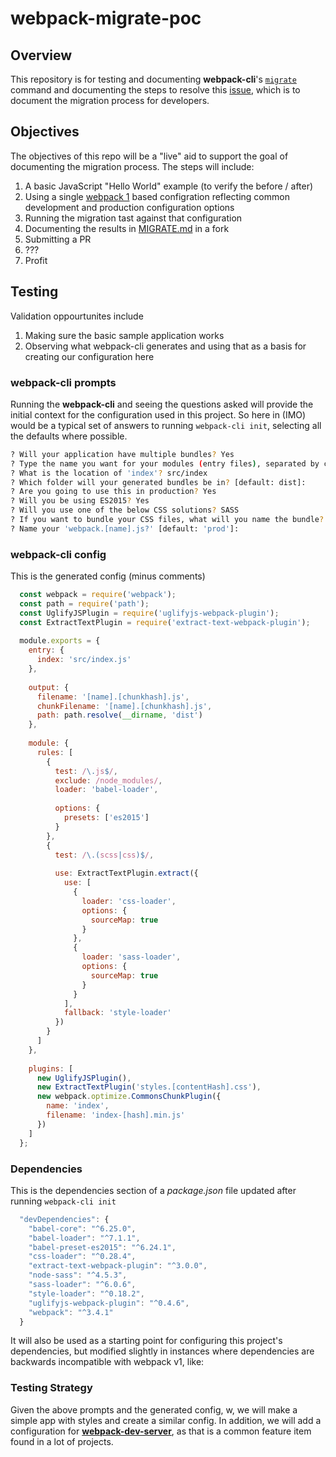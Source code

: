 # webpack-migrate-poc

## Overview
This repository is for testing and documenting **webpack-cli**'s [`migrate`](https://github.com/webpack/webpack-cli#migration-from-webpack-v1-to-v2) 
command and documenting the steps to resolve this [issue](https://github.com/webpack/webpack-cli/issues/166), which is to document the migration process for developers.

## Objectives
The objectives of this repo will be a "live" aid to support the goal of documenting the migration process.  The steps will include:

1.  A basic JavaScript "Hello World" example (to verify the before / after)
1.  Using a single [webpack 1](http://webpack.github.io/docs/) based configration reflecting common development and production configuration options
1.  Running the migration tast against that configuration
1.  Documenting the results in [MIGRATE.md](https://github.com/webpack/webpack-cli/blob/master/MIGRATE.md) in a fork
1.  Submitting a PR
1.  ???
1.  Profit

## Testing
Validation oppourtunites include
1.  Making sure the basic sample application works
1.  Observing what webpack-cli generates and using that as a basis for creating our configuration here

### webpack-cli prompts
Running the **webpack-cli** and seeing the questions asked will provide the initial context for the configuration used in 
this project.  So here in (IMO) would be a typical set of answers to running `webpack-cli init`, selecting all the defaults
where possible.

```bash
? Will your application have multiple bundles? Yes
? Type the name you want for your modules (entry files), separated by comma index
? What is the location of 'index'? src/index
? Which folder will your generated bundles be in? [default: dist]:
? Are you going to use this in production? Yes
? Will you be using ES2015? Yes
? Will you use one of the below CSS solutions? SASS
? If you want to bundle your CSS files, what will you name the bundle? (press enter to skip) styles
? Name your 'webpack.[name].js?' [default: 'prod']:
```

### webpack-cli config
This is the generated config (minus comments)

```javascript
  const webpack = require('webpack');
  const path = require('path');
  const UglifyJSPlugin = require('uglifyjs-webpack-plugin');
  const ExtractTextPlugin = require('extract-text-webpack-plugin');
  
  module.exports = {
    entry: {
      index: 'src/index.js'
    },
  
    output: {
      filename: '[name].[chunkhash].js',
      chunkFilename: '[name].[chunkhash].js',
      path: path.resolve(__dirname, 'dist')
    },
  
    module: {
      rules: [
        {
          test: /\.js$/,
          exclude: /node_modules/,
          loader: 'babel-loader',
  
          options: {
            presets: ['es2015']
          }
        },
        {
          test: /\.(scss|css)$/,
  
          use: ExtractTextPlugin.extract({
            use: [
              {
                loader: 'css-loader',
                options: {
                  sourceMap: true
                }
              },
              {
                loader: 'sass-loader',
                options: {
                  sourceMap: true
                }
              }
            ],
            fallback: 'style-loader'
          })
        }
      ]
    },
  
    plugins: [
      new UglifyJSPlugin(),
      new ExtractTextPlugin('styles.[contentHash].css'),
      new webpack.optimize.CommonsChunkPlugin({
        name: 'index',
        filename: 'index-[hash].min.js'
      })
    ]
  };
```

### Dependencies
This is the dependencies section of a _package.json_ file updated after running `webpack-cli init` 

```javascript
  "devDependencies": {
    "babel-core": "^6.25.0",
    "babel-loader": "^7.1.1",
    "babel-preset-es2015": "^6.24.1",
    "css-loader": "^0.28.4",
    "extract-text-webpack-plugin": "^3.0.0",
    "node-sass": "^4.5.3",
    "sass-loader": "^6.0.6",
    "style-loader": "^0.18.2",
    "uglifyjs-webpack-plugin": "^0.4.6",
    "webpack": "^3.4.1"
  }
```

It will also be used as a starting point for configuring this project's dependencies, but modified slightly in instances 
where dependencies are backwards incompatible with webpack v1, like:

### Testing Strategy
Given the above prompts and the generated config, w, we will make a simple app with styles and create a similar config.  In addition, we will add a 
configuration for [**webpack-dev-server**](https://webpack.github.io/docs/webpack-dev-server.html), as that is a 
common feature item found in a lot of projects.